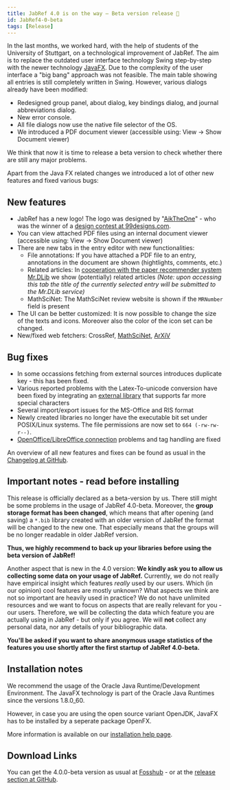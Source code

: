 ```yaml
---
title: JabRef 4.0 is on the way – Beta version release 🐥
id: JabRef4-0-beta
tags: [Release]
---
```

In the last months, we worked hard, with the help of students of the University of Stuttgart, on a technological improvement of JabRef.
The aim is to replace the outdated user interface technology Swing step-by-step with the newer technology [JavaFX].
Due to the complexity of the user interface a "big bang" approach was not feasible.
The main table showing all entries is still completely written in Swing.
However, various dialogs already have been modified:

- Redesigned group panel, about dialog, key bindings dialog, and journal abbreviations dialog.
- New error console.
- All file dialogs now use the native file selector of the OS.
- We introduced a PDF document viewer (accessible using: View -> Show Document viewer)

We think that now it is time to release a beta version to check whether there are still any major problems.

Apart from the Java FX related changes we introduced a lot of other new features and fixed various bugs:

## New features

- JabRef has a new logo! The logo was designed by "[AikTheOne](https://99designs.de/profiles/theonestudio)" - who was the winner of a [design contest at 99designs.com](https://99designs.de/icon-button-design/contests/icon-leading-open-source-bibliography-manager-jabref-647847).
- You can view attached PDF files using an internal document viewer (accessible using: View -> Show Document viewer)
- There are new tabs in the entry editor with new functionalities:
  - File annotations: If you have attached a PDF file to an entry, annotations in the document are shown (hightlights, comments, etc.)
  - Related articles: In [cooperation with the paper recommender system Mr.DLib](http://help.jabref.org/en/EntryEditor#related-articles-tab) we show (potentially) related articles
      *(Note: upon accessing this tab the title of the currently selected entry will be submitted to the Mr.DLib service)*
  - MathSciNet: The MathSciNet review website is shown if the `MRNumber` field is present
- The UI can be better customized: It is now possible to change the size of the texts and icons. Moreover also the color of the icon set can be changed.
- New/fixed web fetchers: CrossRef, [MathSciNet](http://help.jabref.org/en/MathSciNet), [ArXiV](http://help.jabref.org/en/arXiv)

## Bug fixes

- In some occassions fetching from external sources introduces duplicate key - this has been fixed.
- Various reported problems with the Latex-To-unicode conversion have been fixed by integrating an [external library](https://github.com/tomtung/latex2unicode) that supports far more special characters
- Several import/export issues for the MS-Office and RIS format
- Newly created libraries no longer have the executable bit set under POSIX/Linux systems. The file permissions are now set to `664 (-rw-rw-r--)`.
- [OpenOffice/LibreOffice connection](http://help.jabref.org/en/OpenOfficeIntegration) problems and tag handling are fixed

An overview of all new features and fixes can be found as usual in the [Changelog at GitHub](https://github.com/JabRef/jabref/blob/v4.0-beta/CHANGELOG.md).

## Important notes - read before installing

This release is officially declared as a beta-version by us.
There still might be some problems in the usage of JabRef 4.0-beta.
Moreover, the **group storage format has been changed**, which means that after opening (and saving) a `*.bib` library created with an older version of JabRef the format will be changed to the new one.
That especially means that the groups will be no longer readable in older JabRef version.

**Thus, we highly recommend to back up your libraries before using the beta version of JabRef!**

Another aspect that is new in the 4.0 version:
**We kindly ask you to allow us collecting some data on your usage of JabRef.**
Currently, we do not really have empirical insight which features *really* used by our users.
Which (in our opinion) cool features are mostly unknown?
What aspects we think are not so important are heavily used in practice?
We do not have unlimited resources and we want to focus on aspects that are really relevant for you - our users.
Therefore, we will be collecting the data which feature you are actually using in JabRef - but only if you agree.
We will **not** collect any personal data, nor any details of your bibliographic data.

**You'll be asked if you want to share anonymous usage statistics of the features you use shortly after the first startup of JabRef 4.0-beta.**

## Installation notes

We recommend the usage of the Oracle Java Runtime/Development Environment.
The JavaFX technology is part of the Oracle Java Runtimes since the versions 1.8.0_60.

However, in case you are using the open source variant OpenJDK, JavaFX has to be installed by a seperate package OpenFX.

More information is available on our [installation help page](http://help.jabref.org/en/Installation).

[JavaFX]: https://en.wikipedia.org/wiki/JavaFX

## Download Links

You can get the 4.0.0-beta version as usual at [Fosshub](http://www.fosshub.com/JabRef.html) - or at the [release section at GitHub](https://github.com/JabRef/jabref/releases/tag/v4.0-beta).
